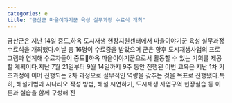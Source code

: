 ```yaml
---
categories: e
title: "금산군 마을이야기꾼 육성 실무과정 수료식 개최"
---
```

금산군은 지난 14일 중도,하옥 도시재생 현장지원센터에서 마을이야기꾼 육성 실무과정 수료식을 개최했다.이날 총 16명이 수료증을 받았으며 군은 향후 도시재생사업의 프로그램과 연계해 수료자들이 중도하옥 마을이야기꾼으로서 활동할 수 있는 기회를 제공할 계획이다.지난 7월 21일부터 9월 14일까지 9주 동안 진행된 이번 교육은 지난 1차 기초과정에 이어 진행되는 2차 과정으로 실무적인 역량을 갖추는 것을 목표로 진행됐다.특히, 해설기법과 시나리오 작성 방법, 해설 시연하기, 도시재생 사업구역 현장실습 등 이론과 실습을 함께 구성해 진